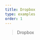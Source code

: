 ```yaml
---
title: Dropbox
type: examples
order: 1
---
```


> Dropbox

<ul id="target"></ul>
<script src="//cdnjs.cloudflare.com/ajax/libs/dropbox.js/0.10.2/dropbox.min.js"></script>
<script src="dropbox/static/js/app.js"></script>
